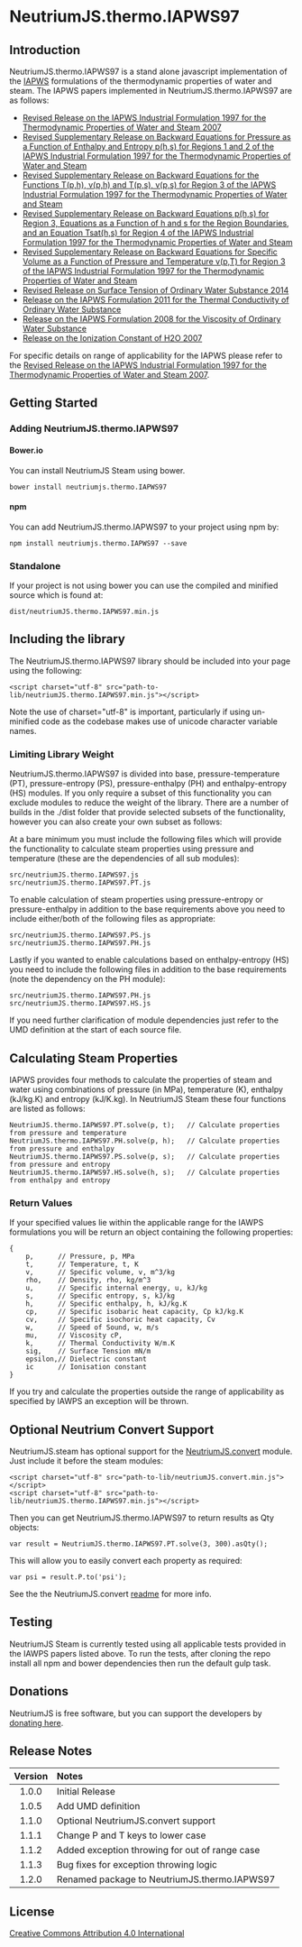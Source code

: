 # NeutriumJS.thermo.IAPWS97

## Introduction

NeutriumJS.thermo.IAPWS97 is a stand alone javascript implementation of the [IAPWS](http://www.iapws.org/) formulations of the thermodynamic properties of water and steam. The IAPWS papers implemented in NeutriumJS.thermo.IAPWS97 are as follows:

- [Revised Release on the IAPWS Industrial Formulation 1997 for the Thermodynamic Properties of Water and Steam 2007](http://www.iapws.org/relguide/IF97-Rev.html)
- [Revised Supplementary Release on Backward Equations for Pressure as a Function of Enthalpy and Entropy p(h,s) for Regions 1 and 2 of the IAPWS Industrial Formulation 1997 for the Thermodynamic Properties of Water and Steam](http://www.iapws.org/relguide/Supp-PHS12-2014.pdf)
- [Revised Supplementary Release on Backward Equations for the Functions T(p,h), v(p,h) and T(p,s), v(p,s) for Region 3 of the IAPWS Industrial Formulation 1997 for the Thermodynamic Properties of Water and Steam](http://www.iapws.org/relguide/Supp-Tv\(ph,ps\)3-2014.pdf)
- [Revised Supplementary Release on Backward Equations p(h,s) for Region 3, Equations as a Function of h and s for the Region Boundaries, and an Equation Tsat(h,s) for Region 4 of the IAPWS Industrial Formulation 1997 for the Thermodynamic Properties of Water and Steam](http://www.iapws.org/relguide/Supp-phs3-2014.pdf)
- [Revised Supplementary Release on Backward Equations for Specific Volume as a Function of Pressure and Temperature v(p,T) for Region 3 of the IAPWS Industrial Formulation 1997 for the Thermodynamic Properties of Water and Steam](http://www.iapws.org/relguide/Supp-VPT3-2014.pdf)
- [Revised Release on Surface Tension of Ordinary Water Substance 2014](http://www.iapws.org/relguide/Surf-H2O-2014.pdf)
- [Release on the IAPWS Formulation 2011 for the Thermal Conductivity of Ordinary Water Substance](http://www.iapws.org/relguide/ThCond.pdf)
- [Release on the IAPWS Formulation 2008 for the Viscosity of Ordinary Water Substance](http://www.iapws.org/relguide/visc.pdf)
- [Release on the Ionization Constant of H2O 2007](http://www.iapws.org/relguide/Ionization.pdf)

For specific details on range of applicability for the IAPWS please refer to the [Revised Release on the IAPWS Industrial Formulation 1997 for the Thermodynamic Properties of Water and Steam 2007](http://www.iapws.org/relguide/IF97-Rev.html).

## Getting Started

### Adding NeutriumJS.thermo.IAPWS97

#### Bower.io

You can install NeutriumJS Steam using bower.

	bower install neutriumjs.thermo.IAPWS97

#### npm

You can add NeutriumJS.thermo.IAPWS97 to your project using npm by:

	npm install neutriumjs.thermo.IAPWS97 --save

### Standalone

If your project is not using bower you can use the compiled and minified source which is found at:

	dist/neutriumJS.thermo.IAPWS97.min.js

## Including the library

The NeutriumJS.thermo.IAPWS97 library should be included into your page using  the following:

	<script charset="utf-8" src="path-to-lib/neutriumJS.thermo.IAPWS97.min.js"></script>

Note the use of charset="utf-8" is important, particularly if using un-minified code as the codebase makes use of unicode character variable names. 

### Limiting Library Weight

NeutriumJS.thermo.IAPWS97 is divided into base, pressure-temperature (PT), pressure-entropy (PS), pressure-enthalpy (PH) and enthalpy-entropy (HS) modules. If you only require a subset of this functionality you can exclude modules to reduce the weight of the library. There are a number of builds in the ./dist folder that provide selected subsets of the functionality, however you can also create your own subset as follows:


At a bare minimum you must include the following files which will provide the functionality to calculate steam properties using pressure and temperature (these are the dependencies of all sub modules):

	src/neutriumJS.thermo.IAPWS97.js
	src/neutriumJS.thermo.IAPWS97.PT.js
	
To enable calculation of steam properties using pressure-entropy or pressure-enthalpy in addition to the base requirements above you need to include either/both of the following files as appropriate:

	src/neutriumJS.thermo.IAPWS97.PS.js
	src/neutriumJS.thermo.IAPWS97.PH.js
	
Lastly if you wanted to enable calculations based on enthalpy-entropy (HS) you need to include the following files in addition to the base requirements (note the dependency on the PH module):
 	
 	src/neutriumJS.thermo.IAPWS97.PH.js
	src/neutriumJS.thermo.IAPWS97.HS.js

If you need further clarification of module dependencies just refer to the UMD definition at the start of each source file.

## Calculating Steam Properties

IAPWS provides four methods to calculate the properties of steam and water using combinations of pressure (in MPa), temperature (K), enthalpy (kJ/kg.K) and entropy (kJ/K.kg). In NeutriumJS Steam these four functions  are listed as follows:

	NeutriumJS.thermo.IAPWS97.PT.solve(p, t);	// Calculate properties from pressure and temperature
	NeutriumJS.thermo.IAPWS97.PH.solve(p, h);	// Calculate properties from pressure and enthalpy
	NeutriumJS.thermo.IAPWS97.PS.solve(p, s);	// Calculate properties from pressure and entropy
	NeutriumJS.thermo.IAPWS97.HS.solve(h, s);	// Calculate properties from enthalpy and entropy


### Return Values

If your specified values lie within the applicable range for the IAWPS formulations you will be return an object containing the following properties:

	{
		p, 		// Pressure, p, MPa
		t, 		// Temperature, t, K
		v, 		// Specific volume, v, m^3/kg
		rho,	// Density, rho, kg/m^3
		u,		// Specific internal energy, u, kJ/kg
		s,		// Specific entropy, s, kJ/kg
		h, 		// Specific enthalpy, h, kJ/kg.K
		cp,		// Specific isobaric heat capacity, Cp kJ/kg.K
		cv,		// Specific isochoric heat capacity, Cv
		w,		// Speed of Sound, w, m/s
		mu,		// Viscosity cP,
		k,		// Thermal Conductivity W/m.K
		sig,	// Surface Tension mN/m
		epsilon,// Dielectric constant
		ic		// Ionisation constant
	}

If you try and calculate the properties outside the range of applicability as specified by IAWPS an exception will be thrown.

## Optional Neutrium Convert Support

NeutriumJS.steam has optional support for the [NeutriumJS.convert](https://github.com/NativeDynamics/NeutriumJS.convert) module. Just include it before the steam modules:

	<script charset="utf-8" src="path-to-lib/neutriumJS.convert.min.js"></script> 
	<script charset="utf-8" src="path-to-lib/neutriumJS.thermo.IAPWS97.min.js"></script>

Then you can get NeutriumJS.thermo.IAPWS97 to return results as Qty objects:

	var result = NeutriumJS.thermo.IAPWS97.PT.solve(3, 300).asQty();
	
This will allow you to easily convert each property as required:

	var psi = result.P.to('psi');

See the  the NeutriumJS.convert [readme](https://github.com/NativeDynamics/NeutriumJS.convert/blob/master/README.md) for more info.

## Testing

NeutriumJS Steam is currently tested using all applicable tests provided in the IAWPS papers listed above. To run the tests, after cloning the repo install all npm and bower dependencies then run the default gulp task.

## Donations

NeutriumJS is free software, but you can support the developers by [donating here](https://neutrium.net/donate/).

## Release Notes

| Version | Notes |
|:-------:|:------|
| 1.0.0	  | Initial Release |
| 1.0.5   | Add UMD definition |
| 1.1.0   | Optional NeutriumJS.convert support |
| 1.1.1	  | Change P and T keys to lower case |
| 1.1.2   | Added exception throwing for out of range case |
| 1.1.3   | Bug fixes for exception throwing logic |
| 1.2.0	  | Renamed package to NeutriumJS.thermo.IAPWS97 |

## License 

[Creative Commons Attribution 4.0 International](http://creativecommons.org/licenses/by/4.0/legalcode)